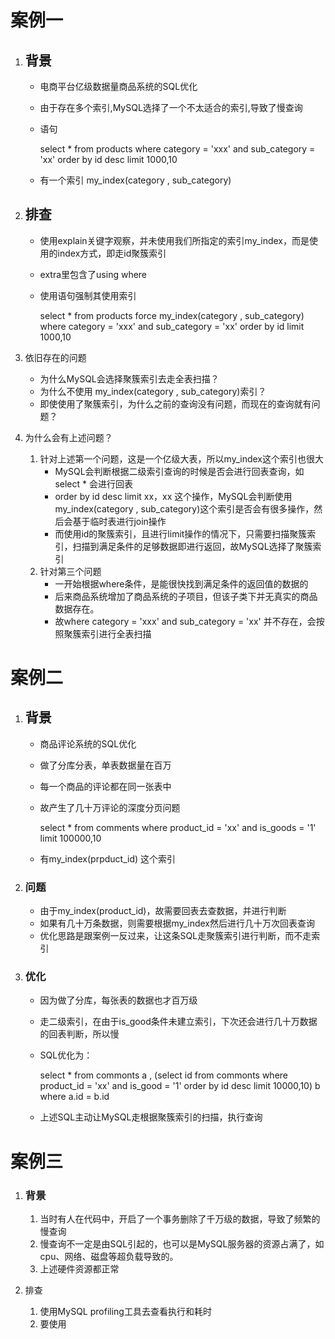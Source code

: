 # 案例一

1. ## 背景
   - 电商平台亿级数据量商品系统的SQL优化

   - 由于存在多个索引,MySQL选择了一个不太适合的索引,导致了慢查询

   - 语句

      select * from products where category = 'xxx' and sub_category = 'xx' order by id desc limit 1000,10

   - 有一个索引 my_index(category , sub_category)

2. ## 排查

   - 使用explain关键字观察，并未使用我们所指定的索引my_index，而是使用的index方式，即走id聚簇索引

   - extra里包含了using where

   - 使用语句强制其使用索引

      select * from products force my_index(category , sub_category) where category = 'xxx' and sub_category = 'xx' order by id limit 1000,10
   
3. 依旧存在的问题

   - 为什么MySQL会选择聚簇索引去走全表扫描？
   - 为什么不使用 my_index(category , sub_category)索引？
   - 即使使用了聚簇索引，为什么之前的查询没有问题，而现在的查询就有问题？

4. 为什么会有上述问题？

   1. 针对上述第一个问题，这是一个亿级大表，所以my_index这个索引也很大
      - MySQL会判断根据二级索引查询的时候是否会进行回表查询，如select * 会进行回表
      - order by id desc limit xx，xx 这个操作，MySQL会判断使用my_index(category , sub_category)这个索引是否会有很多操作，然后会基于临时表进行join操作
      - 而使用id的聚簇索引，且进行limit操作的情况下，只需要扫描聚簇索引，扫描到满足条件的足够数据即进行返回，故MySQL选择了聚簇索引
   2. 针对第三个问题
      - 一开始根据where条件，是能很快找到满足条件的返回值的数据的
      - 后来商品系统增加了商品系统的子项目，但该子类下并无真实的商品数据存在。
      - 故where category = 'xxx' and sub_category = 'xx' 并不存在，会按照聚簇索引进行全表扫描

# 案例二

1. ## 背景

   - 商品评论系统的SQL优化

   - 做了分库分表，单表数据量在百万

   - 每一个商品的评论都在同一张表中

   - 故产生了几十万评论的深度分页问题

     select * from comments where product_id = 'xx' and is_goods = '1' limit 100000,10

   - 有my_index(prpduct_id) 这个索引

2. ### 问题

   - 由于my_index(product_id)，故需要回表去查数据，并进行判断
   - 如果有几十万条数据，则需要根据my_index然后进行几十万次回表查询
   - 优化思路是跟案例一反过来，让这条SQL走聚簇索引进行判断，而不走索引

3. ### 优化

   - 因为做了分库，每张表的数据也才百万级

   - 走二级索引，在由于is_good条件未建立索引，下次还会进行几十万数据的回表判断，所以慢

   - SQL优化为：

     select * from commonts a , (select id from commonts where product_id = 'xx' and is_good = '1' order by id desc limit 10000,10) b where a.id = b.id

   - 上述SQL主动让MySQL走根据聚簇索引的扫描，执行查询

# 案例三

1. ### 背景

   1. 当时有人在代码中，开启了一个事务删除了千万级的数据，导致了频繁的慢查询
   2. 慢查询不一定是由SQL引起的，也可以是MySQL服务器的资源占满了，如cpu、网络、磁盘等超负载导致的。
   3. 上述硬件资源都正常

2. 排查

   1. 使用MySQL profiling工具去查看执行和耗时
   2. 要使用